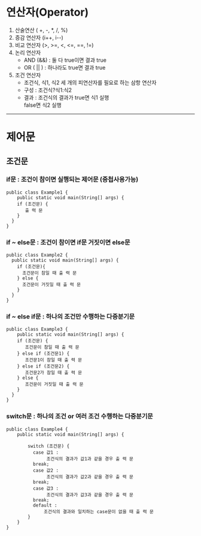 # 연산자(Operator)


1. 산술연산 ( +, -, *, /, %)
1. 증감 연산자 (i++, i--)
1. 비교 연산자 (>, >=, <, <=, ==, !=)
1. 논리 연산자
    - AND (&&) : 둘 다 true이면 결과 true
    - OR ( || ) : 하나라도 true면 결과 true
1. 조건 연산자
    - 조건식, 식1, 식2 세 개의 피연산자를 필요로 하는 삼항 연산자
    - 구성 : 조건식?식1:식2
    - 결과 : 조건식의 결과가 true면 식1 실행  
             false면 식2 실행
***


# 제어문

## 조건문


### if문 : 조건이 참이면 실행되는 제어문 (중첩사용가능)

```
public class Example1 {
    public static void main(String[] args) {
    if (조건문) {
       출 력 문
    }
  }
} 
```

### if ~ else문 : 조건이 참이면 if문 거짓이면 else문

```
public class Example2 {
  public static void main(String[] args) {
    if (조건문){
      조건문이 참일 때 출 력 문
    } else {
      조건문이 거짓일 때 출 력 문
    }
  }
}
```

### if ~ else if문 : 하나의 조건만 수행하는 다중분기문

```
public class Example3 {
    public static void main(String[] args) {
    if (조건문) {
       조건문이 참일 때 출 력 문
    } else if (조건문1) {
       조건문1이 참일 때 출 력 문
    } else if (조건문2) {
       조건문2가 참일 때 출 력 문
    } else {
       조건문이 거짓일 때 출 력 문
    }
  }
}
```

### switch문 : 하나의 조건 or 여러 조건 수행하는 다중분기문

```
public class Example4 {
    public static void main(String[] args) {
        
        switch (조건문) {
          case 값1 : 
               조건식의 결과가 값1과 같을 경우 출 력 문 
          break;
          case 값2 :
               조건식의 결과가 값2과 같을 경우 출 력 문 
          break;
          case 값3 :
               조건식의 결과가 값3과 같을 경우 출 력 문
          break;
          default :
              조건식의 결과와 일치하는 case문이 없을 때 출 력 문
        }
    }
}
```

